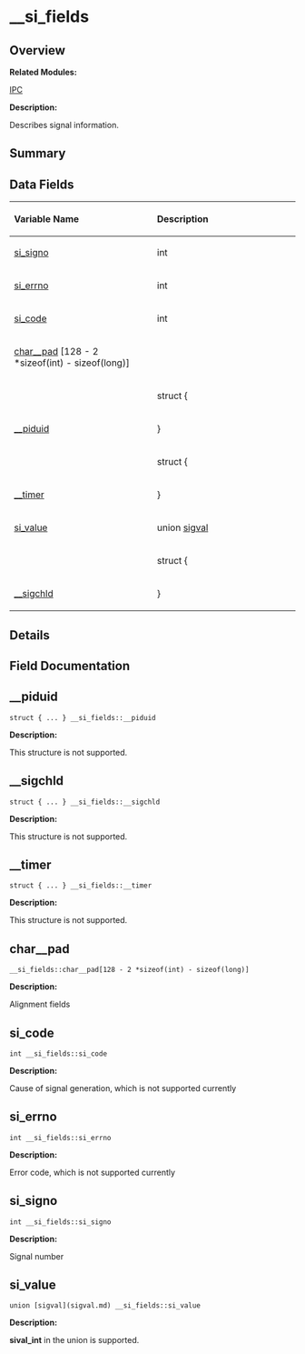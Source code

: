 # \_\_si\_fields<a name="ZH-CN_TOPIC_0000001054879576"></a>

## **Overview**<a name="section2010064035084842"></a>

**Related Modules:**

[IPC](IPC.md)

**Description:**

Describes signal information. 

## **Summary**<a name="section946716420084842"></a>

## Data Fields<a name="pub-attribs"></a>

<a name="table1129414724084842"></a>
<table><thead align="left"><tr id="row829732284084842"><th class="cellrowborder" valign="top" width="50%" id="mcps1.1.3.1.1"><p id="p2142746410084842"><a name="p2142746410084842"></a><a name="p2142746410084842"></a>Variable Name</p>
</th>
<th class="cellrowborder" valign="top" width="50%" id="mcps1.1.3.1.2"><p id="p1197918998084842"><a name="p1197918998084842"></a><a name="p1197918998084842"></a>Description</p>
</th>
</tr>
</thead>
<tbody><tr id="row2102516878084842"><td class="cellrowborder" valign="top" width="50%" headers="mcps1.1.3.1.1 "><p id="p1488060015084842"><a name="p1488060015084842"></a><a name="p1488060015084842"></a><a href="__si_fields.md#a1640d7d62d6bf4e0c6f859348ee15fbf">si_signo</a></p>
</td>
<td class="cellrowborder" valign="top" width="50%" headers="mcps1.1.3.1.2 "><p id="p431350046084842"><a name="p431350046084842"></a><a name="p431350046084842"></a>int&nbsp;</p>
</td>
</tr>
<tr id="row1522270430084842"><td class="cellrowborder" valign="top" width="50%" headers="mcps1.1.3.1.1 "><p id="p599380135084842"><a name="p599380135084842"></a><a name="p599380135084842"></a><a href="__si_fields.md#ad8322ef52a0a0ec711ccd4e99ed4e8bd">si_errno</a></p>
</td>
<td class="cellrowborder" valign="top" width="50%" headers="mcps1.1.3.1.2 "><p id="p1637312072084842"><a name="p1637312072084842"></a><a name="p1637312072084842"></a>int&nbsp;</p>
</td>
</tr>
<tr id="row1506721772084842"><td class="cellrowborder" valign="top" width="50%" headers="mcps1.1.3.1.1 "><p id="p986851962084842"><a name="p986851962084842"></a><a name="p986851962084842"></a><a href="__si_fields.md#aea37db23af7a01123e78567c63fea57f">si_code</a></p>
</td>
<td class="cellrowborder" valign="top" width="50%" headers="mcps1.1.3.1.2 "><p id="p1312418550084842"><a name="p1312418550084842"></a><a name="p1312418550084842"></a>int&nbsp;</p>
</td>
</tr>
<tr id="row231912171084842"><td class="cellrowborder" valign="top" width="50%" headers="mcps1.1.3.1.1 "><p id="p1975081230084842"><a name="p1975081230084842"></a><a name="p1975081230084842"></a><a href="__si_fields.md#af2be33102b7e76235a62db547c89e642">char__pad</a> [128 - 2 *sizeof(int) - sizeof(long)]</p>
</td>
<td class="cellrowborder" valign="top" width="50%" headers="mcps1.1.3.1.2 "><p id="p768661937084842"><a name="p768661937084842"></a><a name="p768661937084842"></a>&nbsp;</p>
</td>
</tr>
<tr id="row697682021084842"><td class="cellrowborder" valign="top" width="50%" headers="mcps1.1.3.1.1 ">&nbsp;&nbsp;</td>
<td class="cellrowborder" valign="top" width="50%" headers="mcps1.1.3.1.2 "><p id="p2021376778084842"><a name="p2021376778084842"></a><a name="p2021376778084842"></a>struct {</p>
</td>
</tr>
<tr id="row1641697301084842"><td class="cellrowborder" valign="top" width="50%" headers="mcps1.1.3.1.1 "><p id="p1875801670084842"><a name="p1875801670084842"></a><a name="p1875801670084842"></a><a href="__si_fields.md#a216f748c88cd41a069f632f6d9402a40">__piduid</a></p>
</td>
<td class="cellrowborder" valign="top" width="50%" headers="mcps1.1.3.1.2 "><p id="p1031672402084842"><a name="p1031672402084842"></a><a name="p1031672402084842"></a>}&nbsp;</p>
</td>
</tr>
<tr id="row1140434784084842"><td class="cellrowborder" valign="top" width="50%" headers="mcps1.1.3.1.1 ">&nbsp;&nbsp;</td>
<td class="cellrowborder" valign="top" width="50%" headers="mcps1.1.3.1.2 "><p id="p1521159568084842"><a name="p1521159568084842"></a><a name="p1521159568084842"></a>struct {</p>
</td>
</tr>
<tr id="row472474508084842"><td class="cellrowborder" valign="top" width="50%" headers="mcps1.1.3.1.1 "><p id="p1903325059084842"><a name="p1903325059084842"></a><a name="p1903325059084842"></a><a href="__si_fields.md#a8e8e826b7efadbbfb2957100ec98db2a">__timer</a></p>
</td>
<td class="cellrowborder" valign="top" width="50%" headers="mcps1.1.3.1.2 "><p id="p707946517084842"><a name="p707946517084842"></a><a name="p707946517084842"></a>}&nbsp;</p>
</td>
</tr>
<tr id="row1828135781084842"><td class="cellrowborder" valign="top" width="50%" headers="mcps1.1.3.1.1 "><p id="p1830639510084842"><a name="p1830639510084842"></a><a name="p1830639510084842"></a><a href="__si_fields.md#abedf932f1bdc181052be44232803d6e1">si_value</a></p>
</td>
<td class="cellrowborder" valign="top" width="50%" headers="mcps1.1.3.1.2 "><p id="p1999891859084842"><a name="p1999891859084842"></a><a name="p1999891859084842"></a>union <a href="sigval.md">sigval</a>&nbsp;</p>
</td>
</tr>
<tr id="row1102863654084842"><td class="cellrowborder" valign="top" width="50%" headers="mcps1.1.3.1.1 ">&nbsp;&nbsp;</td>
<td class="cellrowborder" valign="top" width="50%" headers="mcps1.1.3.1.2 "><p id="p887851471084842"><a name="p887851471084842"></a><a name="p887851471084842"></a>struct {</p>
</td>
</tr>
<tr id="row1513454857084842"><td class="cellrowborder" valign="top" width="50%" headers="mcps1.1.3.1.1 "><p id="p1216658180084842"><a name="p1216658180084842"></a><a name="p1216658180084842"></a><a href="__si_fields.md#a99fb68087a4859ae9856b048dfa89894">__sigchld</a></p>
</td>
<td class="cellrowborder" valign="top" width="50%" headers="mcps1.1.3.1.2 "><p id="p1261285652084842"><a name="p1261285652084842"></a><a name="p1261285652084842"></a>}&nbsp;</p>
</td>
</tr>
</tbody>
</table>

## **Details**<a name="section1575889680084842"></a>

## **Field Documentation**<a name="section1935953797084842"></a>

## \_\_piduid<a name="a216f748c88cd41a069f632f6d9402a40"></a>

```
struct { ... } __si_fields::__piduid
```

 **Description:**

This structure is not supported. 

## \_\_sigchld<a name="a99fb68087a4859ae9856b048dfa89894"></a>

```
struct { ... } __si_fields::__sigchld
```

 **Description:**

This structure is not supported. 

## \_\_timer<a name="a8e8e826b7efadbbfb2957100ec98db2a"></a>

```
struct { ... } __si_fields::__timer
```

 **Description:**

This structure is not supported. 

## char\_\_pad<a name="af2be33102b7e76235a62db547c89e642"></a>

```
__si_fields::char__pad[128 - 2 *sizeof(int) - sizeof(long)]
```

 **Description:**

Alignment fields 

## si\_code<a name="aea37db23af7a01123e78567c63fea57f"></a>

```
int __si_fields::si_code
```

 **Description:**

Cause of signal generation, which is not supported currently 

## si\_errno<a name="ad8322ef52a0a0ec711ccd4e99ed4e8bd"></a>

```
int __si_fields::si_errno
```

 **Description:**

Error code, which is not supported currently 

## si\_signo<a name="a1640d7d62d6bf4e0c6f859348ee15fbf"></a>

```
int __si_fields::si_signo
```

 **Description:**

Signal number 

## si\_value<a name="abedf932f1bdc181052be44232803d6e1"></a>

```
union [sigval](sigval.md) __si_fields::si_value
```

 **Description:**

**sival\_int**  in the union is supported. 

